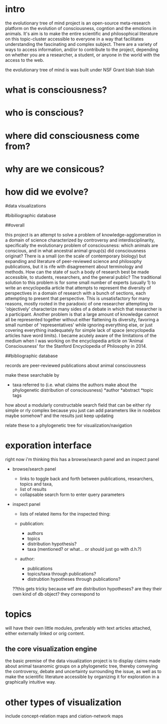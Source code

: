 # intro

the evolutionary tree of mind project is an open-source meta-research platform on the evolution of consciousness, cogntion and the emotions in animals. It's aim is to make the entire scientific and philosophical literature on this topic-cluster accessible to everyone in a way that facilitates understanding the fascinating and complex subject. There are a variety of ways to access information, and/or to contribute to the project, depending on whether you are a researcher, a student, or anyone in the world with the access to the web.

the evolutionary tree of mind is was built under NSF Grant blah blah blah

# what is consciousness?

# who is conscious?

# where did consciousness come from?

# why are we consicous?

# how did we evolve?

#data visualizations


#bibiliographic database





##overall


this project is an attempt to solve a problem of knowledge-agglomeration in a domain of science characterized by controversy and interdisciplinarity, specifically the evolutionary problem of consciousness: which animals are conscious, and in what ancestral animal group(s) did consciousness originat? There is a small (on the scale of contemporary biology) but expanding and literature of peer-reviewed science and philosophy publications, but it is rife with disagreement about terminology and methods. How can the state of such a body of research best be made accessible, to students, researchers, and the general public?
The traditional solution to this problem is for some small number of experts (usually 1) to write an encyclopedia article that attempts to represent the diversity of perspectives in a domain of research with a bunch of sections, each attempting to present that perspective. This is unsatisfactory for many reasons, mostly rooted in the paradoxic of one researcher attempting to 'objectively' characterize many sides of a debate in which that researcher is a participant.
Another problem is that a large amount of knowledge cannot all be represented together without either flattening its diversity, favoring a small number of 'representatives' while ignoring everything else, or just covering everything inadequately for simple lack of space (encyclopedia articles have word limits).
I became acutely aware of the limitations of the medium when I was working on the encyclopedia article on 'Animal Consciousness' for the Stanford Encyclopedia of Philosophy in 2014.




##bibliographic database

records are peer-reviewed publications about animal consciousness

make these searchable by

 * taxa referred to (i.e. what claims the authors make about the phylogenetic distribution of consciousness)
 *author
 *abstract
 *topic tags

how about a modularly constructable search field that can be either rly simple or rly complex because you just can add parameters like in nodebox maybe somehow?
and the results just keep updating



relate these to a phylogenetic tree for visualization/navigation

# exporation interface

right now i'm thinking this has a browse/search panel and an inspect panel

  * browse/search panel

    * links to toggle back and forth between publications, researchers, topics and taxa,
    * list of results
    * collapsable search form to enter query parameters

  * inspect panel
    * lists of related items for the inspected thing:

    * publication:
      * authors
      * topics
      * distribution hypothesis?
      * taxa (mentioned? or what... or should just go with d.h.?)

    * author:
      * publications
      * topics/taxa through publications?
      * distrubtion hypotheses through publications?

    ??this gets tricky because wtf are distribution hypotheses? are they their own kind of db object? they correspond to




# topics
 will have their own little modules, preferably with text articles attached, either externally linked or orig content.


## the core visualization engine

the basic premise of the data visualization project is to display claims made about animal taxanomic groups on a phylogenetic tree, thereby conveying the controversy, debate and uncertainty surrounding the issue, as well as to make the scientific literature accessible by organizing it for exploration in a graphically intuitive way.

# other types of visualization

include concept-relation maps and ciation-network maps